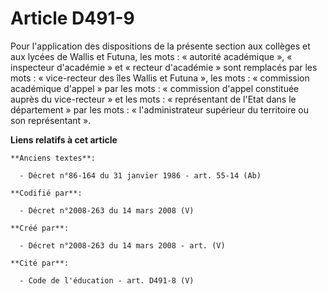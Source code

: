 # Article D491-9

Pour l'application des dispositions de la présente section aux collèges et aux lycées de Wallis et Futuna, les mots :
« autorité académique », « inspecteur d'académie » et « recteur d'académie » sont remplacés par les mots : « vice-recteur des
îles Wallis et Futuna », les mots : « commission académique d'appel » par les mots : « commission d'appel constituée auprès
du vice-recteur » et les mots : « représentant de l'Etat dans le département » par les mots : « l'administrateur supérieur du
territoire ou son représentant ».

**Liens relatifs à cet article**

	**Anciens textes**:

	  - Décret n°86-164 du 31 janvier 1986 - art. 55-14 (Ab)

	**Codifié par**:

	  - Décret n°2008-263 du 14 mars 2008 (V)

	**Créé par**:

	  - Décret n°2008-263 du 14 mars 2008 - art. (V)

	**Cité par**:

	  - Code de l'éducation - art. D491-8 (V)
